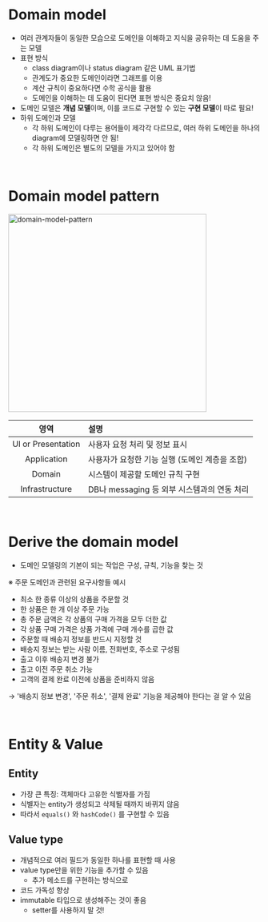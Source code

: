 # Domain model

- 여러 관계자들이 동일한 모습으로 도메인을 이해하고 지식을 공유하는 데 도움을 주는 모델
- 표현 방식
  - class diagram이나 status diagram 같은 UML 표기법
  - 관계도가 중요한 도메인이라면 그래프를 이용
  - 계산 규칙이 중요하다면 수학 공식을 활용
  - 도메인을 이해하는 데 도움이 된다면 표현 방식은 중요치 않음!
- 도메인 모델은 **개념 모델**이며, 이를 코드로 구현할 수 있는 **구현 모델**이 따로 필요!
- 하위 도메인과 모델
  - 각 하위 도메인이 다루는 용어들이 제각각 다르므로, 여러 하위 도메인을 하나의 diagram에 모델링하면 안 됨!
  - 각 하위 도메인은 별도의 모델을 가지고 있어야 함

<br>

# Domain model pattern

<img width="396" alt="domain-model-pattern" src="https://github.com/nmin11/TIL/assets/75058239/2b59157d-93b6-4cb6-a0de-580030cf743e">

|        영역        | 설명                                           |
| :----------------: | :--------------------------------------------- |
| UI or Presentation | 사용자 요청 처리 및 정보 표시                  |
|    Application     | 사용자가 요청한 기능 실행 (도메인 계층을 조합) |
|       Domain       | 시스템이 제공할 도메인 규칙 구현               |
|   Infrastructure   | DB나 messaging 등 외부 시스템과의 연동 처리    |

<br>

# Derive the domain model

- 도메인 모델링의 기본이 되는 작업은 구성, 규칙, 기능을 찾는 것

※ 주문 도메인과 관련된 요구사항들 예시

- 최소 한 종류 이상의 상품을 주문할 것
- 한 상품은 한 개 이상 주문 가능
- 총 주문 금액은 각 상품의 구매 가격을 모두 더한 값
- 각 상품 구매 가격은 상품 가격에 구매 개수를 곱한 값
- 주문할 때 배송지 정보를 반드시 지정할 것
- 배송지 정보는 받는 사람 이름, 전화번호, 주소로 구성됨
- 출고 이후 배송지 변경 불가
- 출고 이전 주문 취소 가능
- 고객의 결제 완료 이전에 상품을 준비하지 않음

→ '배송지 정보 변경', '주문 취소', '결제 완료' 기능을 제공해야 한다는 걸 알 수 있음

<br>

# Entity & Value

## Entity

- 가장 큰 특징: 객체마다 고유한 식별자를 가짐
- 식별자는 entity가 생성되고 삭제될 때까지 바뀌지 않음
- 따라서 `equals()` 와 `hashCode()` 를 구현할 수 있음

## Value type

- 개념적으로 여러 필드가 동일한 하나를 표현할 때 사용
- value type만을 위한 기능을 추가할 수 있음
  - 추가 메소드를 구현하는 방식으로
- 코드 가독성 향상
- immutable 타입으로 생성해주는 것이 좋음
  - setter를 사용하지 말 것!
